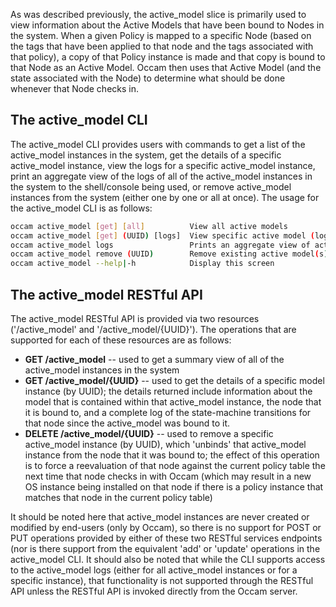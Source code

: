 As was described previously, the active_model slice is primarily used to view information about the Active Models that have been bound to Nodes in the system. When a given Policy is mapped to a specific Node (based on the tags that have been applied to that node and the tags associated with that policy), a copy of that Policy instance is made and that copy is bound to that Node as an Active Model. Occam then uses that Active Model (and the state associated with the Node) to determine what should be done whenever that Node checks in.

## The active_model CLI

The active_model CLI provides users with commands to get a list of the active_model instances in the system, get the details of a specific active_model instance, view the logs for a specific active_model instance, print an aggregate view of the logs of all of the active_model instances in the system to the shell/console being used, or remove active_model instances from the system (either one by one or all at once). The usage for the active_model CLI is as follows:
```bash
occam active_model [get] [all]          View all active models
occam active_model [get] (UUID) [logs]  View specific active model (log)
occam active_model logs                 Prints an aggregate view of active model logs
occam active_model remove (UUID)        Remove existing active model(s)
occam active_model --help|-h            Display this screen
```
## The active_model RESTful API

The active_model RESTful API is provided via two resources ('/active_model' and '/active_model/{UUID}'). The operations that are supported for each of these resources are as follows:

* **GET /active_model** -- used to get a summary view of all of the active_model instances in the system
* **GET /active_model/{UUID}** -- used to get the details of a specific model instance (by UUID); the details returned include information about the model that is contained within that active_model instance, the node that it is bound to, and a complete log of the state-machine transitions for that node since the active_model was bound to it.
* **DELETE /active_model/{UUID}** -- used to remove a specific active_model instance (by UUID), which 'unbinds' that active_model instance from the node that it was bound to; the effect of this operation is to force a reevaluation of that node against the current policy table the next time that node checks in with Occam (which may result in a new OS instance being installed on that node if there is a policy instance that matches that node in the current policy table)

It should be noted here that active_model instances are never created or modified by end-users (only by Occam), so there is no support for POST or PUT operations provided by either of these two RESTful services endpoints (nor is there support from the equivalent 'add' or 'update' operations in the active_model CLI. It should also be noted that while the CLI supports access to the active_model logs (either for all active_model instances or for a specific instance), that functionality is not supported through the RESTful API unless the RESTful API is invoked directly from the Occam server.
